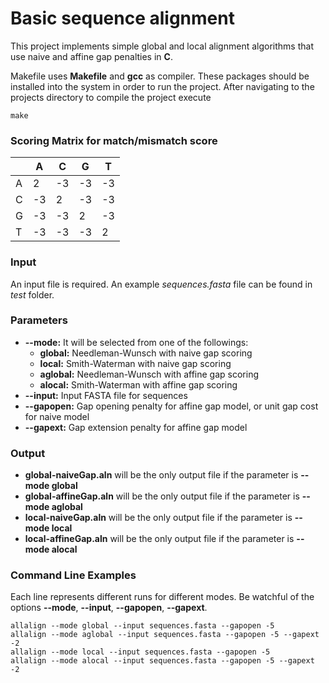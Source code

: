 # Basic sequence alignment
This project implements simple global and local alignment algorithms that use naive and affine gap penalties in **C**.

Makefile uses **Makefile** and **gcc** as compiler. These packages should be installed into the system in order to run the project.
After navigating to the projects directory to compile the project execute
```
make
```

### Scoring Matrix for match/mismatch score

||A|C|G|T|
|-|-|-|-|-|
|A|2|-3|-3|-3|
|C|-3|2|-3|-3|
|G|-3|-3|2|-3|
|T|-3|-3|-3|2|

### Input
An input file is required. An example *sequences.fasta* file can be found in *test* folder.

### Parameters
- **--mode:** It will be selected from one of the followings:
  - **global:** Needleman-Wunsch with naive gap scoring
  - **local:** Smith-Waterman with naive gap scoring
  - **aglobal:** Needleman-Wunsch with affine gap scoring
  - **alocal:** Smith-Waterman with affine gap scoring
- **--input:** Input FASTA file for sequences
- **--gapopen:** Gap opening penalty for affine gap model, or unit gap cost for naive model
- **--gapext:** Gap extension penalty for affine gap model

### Output
- **global-naiveGap.aln** will be the only output file if the parameter is **--mode global**
- **global-affineGap.aln** will be the only output file if the parameter is **--mode aglobal**
- **local-naiveGap.aln** will be the only output file if the parameter is **--mode local**
- **local-affineGap.aln** will be the only output file if the parameter is **--mode alocal**

### Command Line Examples
Each line represents different runs for different modes. Be watchful of the options **--mode**, **--input**, **--gapopen**, **--gapext**.
```
allalign --mode global --input sequences.fasta --gapopen -5
allalign --mode aglobal --input sequences.fasta --gapopen -5 --gapext -2
allalign --mode local --input sequences.fasta --gapopen -5
allalign --mode alocal --input sequences.fasta --gapopen -5 --gapext -2
```
